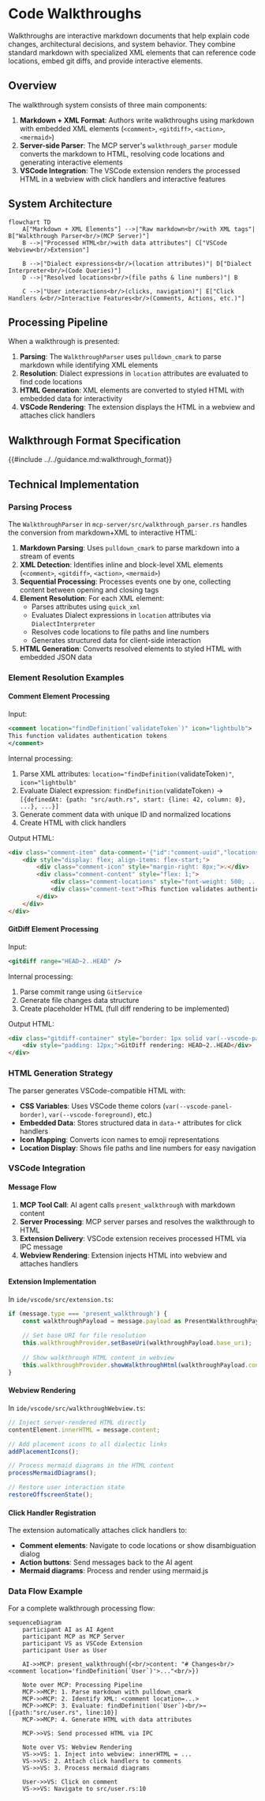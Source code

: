 # Code Walkthroughs

Walkthroughs are interactive markdown documents that help explain code changes, architectural decisions, and system behavior. They combine standard markdown with specialized XML elements that can reference code locations, embed git diffs, and provide interactive elements.

## Overview

The walkthrough system consists of three main components:

1. **Markdown + XML Format**: Authors write walkthroughs using markdown with embedded XML elements (`<comment>`, `<gitdiff>`, `<action>`, `<mermaid>`)
2. **Server-side Parser**: The MCP server's `walkthrough_parser` module converts the markdown to HTML, resolving code locations and generating interactive elements
3. **VSCode Integration**: The VSCode extension renders the processed HTML in a webview with click handlers and interactive features

## System Architecture

```mermaid
flowchart TD
    A["Markdown + XML Elements"] -->|"Raw markdown<br/>with XML tags"| B["Walkthrough Parser<br/>(MCP Server)"]
    B -->|"Processed HTML<br/>with data attributes"| C["VSCode Webview<br/>Extension"]
    
    B -->|"Dialect expressions<br/>(location attributes)"| D["Dialect Interpreter<br/>(Code Queries)"]
    D -->|"Resolved locations<br/>(file paths & line numbers)"| B
    
    C -->|"User interactions<br/>(clicks, navigation)"| E["Click Handlers &<br/>Interactive Features<br/>(Comments, Actions, etc.)"]
```

## Processing Pipeline

When a walkthrough is presented:

1. **Parsing**: The `WalkthroughParser` uses `pulldown_cmark` to parse markdown while identifying XML elements
2. **Resolution**: Dialect expressions in `location` attributes are evaluated to find code locations
3. **HTML Generation**: XML elements are converted to styled HTML with embedded data for interactivity
4. **VSCode Rendering**: The extension displays the HTML in a webview and attaches click handlers

## Walkthrough Format Specification

{{#include ../../guidance.md:walkthrough_format}}

## Technical Implementation

### Parsing Process

The `WalkthroughParser` in `mcp-server/src/walkthrough_parser.rs` handles the conversion from markdown+XML to interactive HTML:

1. **Markdown Parsing**: Uses `pulldown_cmark` to parse markdown into a stream of events
2. **XML Detection**: Identifies inline and block-level XML elements (`<comment>`, `<gitdiff>`, `<action>`, `<mermaid>`)
3. **Sequential Processing**: Processes events one by one, collecting content between opening and closing tags
4. **Element Resolution**: For each XML element:
   - Parses attributes using `quick_xml`
   - Evaluates Dialect expressions in `location` attributes via `DialectInterpreter`
   - Resolves code locations to file paths and line numbers
   - Generates structured data for client-side interaction
5. **HTML Generation**: Converts resolved elements to styled HTML with embedded JSON data

### Element Resolution Examples

#### Comment Element Processing

Input:
```xml
<comment location="findDefinition(`validateToken`)" icon="lightbulb">
This function validates authentication tokens
</comment>
```

Internal processing:
1. Parse XML attributes: `location="findDefinition(`validateToken`)"`, `icon="lightbulb"`
2. Evaluate Dialect expression: `findDefinition(`validateToken`)` → `[{definedAt: {path: "src/auth.rs", start: {line: 42, column: 0}, ...}, ...}]`
3. Generate comment data with unique ID and normalized locations
4. Create HTML with click handlers

Output HTML:
```html
<div class="comment-item" data-comment='{"id":"comment-uuid","locations":[{"path":"src/auth.rs","line":42,"column":0,...}],"comment":["This function validates authentication tokens"]}' style="cursor: pointer; border: 1px solid var(--vscode-panel-border); ...">
    <div style="display: flex; align-items: flex-start;">
        <div class="comment-icon" style="margin-right: 8px;">💡</div>
        <div class="comment-content" style="flex: 1;">
            <div class="comment-locations" style="font-weight: 500; ...">src/auth.rs:42</div>
            <div class="comment-text">This function validates authentication tokens</div>
        </div>
    </div>
</div>
```

#### GitDiff Element Processing

Input:
```xml
<gitdiff range="HEAD~2..HEAD" />
```

Internal processing:
1. Parse commit range using `GitService`
2. Generate file changes data structure
3. Create placeholder HTML (full diff rendering to be implemented)

Output HTML:
```html
<div class="gitdiff-container" style="border: 1px solid var(--vscode-panel-border); ...">
    <div style="padding: 12px;">GitDiff rendering: HEAD~2..HEAD</div>
</div>
```

### HTML Generation Strategy

The parser generates VSCode-compatible HTML with:

- **CSS Variables**: Uses VSCode theme colors (`var(--vscode-panel-border)`, `var(--vscode-foreground)`, etc.)
- **Embedded Data**: Stores structured data in `data-*` attributes for click handlers
- **Icon Mapping**: Converts icon names to emoji representations
- **Location Display**: Shows file paths and line numbers for easy navigation

### VSCode Integration

#### Message Flow

1. **MCP Tool Call**: AI agent calls `present_walkthrough` with markdown content
2. **Server Processing**: MCP server parses and resolves the walkthrough to HTML
3. **Extension Delivery**: VSCode extension receives processed HTML via IPC message
4. **Webview Rendering**: Extension injects HTML into webview and attaches handlers

#### Extension Implementation

In `ide/vscode/src/extension.ts`:
```typescript
if (message.type === 'present_walkthrough') {
    const walkthroughPayload = message.payload as PresentWalkthroughPayload;
    
    // Set base URI for file resolution
    this.walkthroughProvider.setBaseUri(walkthroughPayload.base_uri);
    
    // Show walkthrough HTML content in webview
    this.walkthroughProvider.showWalkthroughHtml(walkthroughPayload.content);
}
```

#### Webview Rendering

In `ide/vscode/src/walkthroughWebview.ts`:
```typescript
// Inject server-rendered HTML directly
contentElement.innerHTML = message.content;

// Add placement icons to all dialectic links
addPlacementIcons();

// Process mermaid diagrams in the HTML content  
processMermaidDiagrams();

// Restore user interaction state
restoreOffscreenState();
```

#### Click Handler Registration

The extension automatically attaches click handlers to:

- **Comment elements**: Navigate to code locations or show disambiguation dialog
- **Action buttons**: Send messages back to the AI agent
- **Mermaid diagrams**: Process and render using mermaid.js

### Data Flow Example

For a complete walkthrough processing flow:

```mermaid
sequenceDiagram
    participant AI as AI Agent
    participant MCP as MCP Server
    participant VS as VSCode Extension
    participant User as User

    AI->>MCP: present_walkthrough({<br/>content: "# Changes<br/><comment location='findDefinition(`User`)'>..."<br/>})
    
    Note over MCP: Processing Pipeline
    MCP->>MCP: 1. Parse markdown with pulldown_cmark
    MCP->>MCP: 2. Identify XML: <comment location=...>
    MCP->>MCP: 3. Evaluate: findDefinition(`User`)<br/>→ [{path:"src/user.rs", line:10}]
    MCP->>MCP: 4. Generate HTML with data attributes
    
    MCP->>VS: Send processed HTML via IPC
    
    Note over VS: Webview Rendering
    VS->>VS: 1. Inject into webview: innerHTML = ...
    VS->>VS: 2. Attach click handlers to comments
    VS->>VS: 3. Process mermaid diagrams
    
    User->>VS: Click on comment
    VS->>VS: Navigate to src/user.rs:10
```
